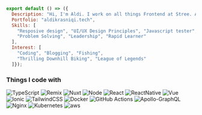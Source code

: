 ```js
export default () => ({
  Description: "Hi, I'm Aldi. I work on all things Frontend at Stree. Always trying to settle between aesthetics and performance. I love to build things that are beautiful and fast."
  Portfolio: "aldikrasniqi.tech",
  Skills: [
    "Resposive design", "UI/UX Design Principles", "Javascript tester",
    "Problem Solving", "Leadership", "Rapid Learner" 
  ],
  Interest: [
    "Coding", "Blogging", "Fishing",
    "Thrilling Downhill Biking", "League of Legends"
  ]});
```
<h3>Things I code with</h3>
<p>
  <img alt="TypeScript" src="https://img.shields.io/badge/typescript-%23007ACC.svg?style=for-the-badge&logo=typescript&logoColor=white"/>
  <img alt="Remix" src="https://img.shields.io/badge/remix-%23000.svg?style=for-the-badge&logo=remix&logoColor=white"/>
  <img alt="Nuxt" src="https://img.shields.io/badge/NuxtJS-black.svg?style=for-the-badge&logo=NuxtJS&logoColor=white"/>
  <img alt="Node" src="https://img.shields.io/badge/node.js-%2343853D.svg?style=for-the-badge&logo=node-dot-js&logoColor=white"/>
  <img alt="React" src="https://img.shields.io/badge/react-%2320232a.svg?style=for-the-badge&logo=react&logoColor=%2361DAFB"/>
  <img alt="ReactNative" src="https://img.shields.io/badge/React_Native-20232A?style=for-the-badge&logo=react&logoColor=61DAFB"/>
  <img alt="Vue" src="https://img.shields.io/badge/Vue.js-35495E?style=for-the-badge&logo=vue.js&logoColor=4FC08D"/>
  <img alt="Ionic" src="https://img.shields.io/badge/Ionic-3880FF?style=for-the-badge&logo=ionic&logoColor=white"/>
  <img alt="TailwindCSS" src="https://img.shields.io/badge/tailwindcss-%2338B2AC.svg?style=for-the-badge&logo=tailwind-css&logoColor=white"/>
  <img alt="Docker" src="https://img.shields.io/badge/docker-%230db7ed.svg?style=for-the-badge&logo=docker&logoColor=white"/>
  <img alt="GitHub Actions" src="https://img.shields.io/badge/githubactions-%232671E5.svg?style=for-the-badge&logo=githubactions&logoColor=white"/>
  <img alt="Apollo-GraphQL" src="https://img.shields.io/badge/-ApolloGraphQL-311C87?style=for-the-badge&logo=apollo-graphql"/>
  <img alt="Nginx" src="https://img.shields.io/badge/nginx-%23009639.svg?style=for-the-badge&logo=nginx&logoColor=white"/>
  <img alt="Kubernetes" src="https://img.shields.io/badge/kubernetes-%23326ce5.svg?style=for-the-badge&logo=kubernetes&logoColor=white"/>
  <img alt="aws" src="https://img.shields.io/badge/Amazon_AWS-FF9900?style=for-the-badge&logo=amazonaws&logoColor=white"/>
</p>
